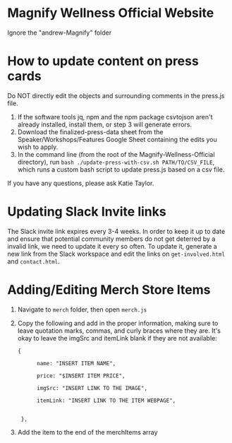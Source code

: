 # Magnify Wellness Official Website
Ignore the "andrew-Magnify" folder

# How to update content on press cards
Do NOT directly edit the objects and surrounding comments in the press.js file.
1. If the software tools jq, npm and the npm package csvtojson aren't already installed, install them, or step 3 will generate errors.
2. Download the finalized-press-data sheet from the Speaker/Workshops/Features Google Sheet containing the edits you wish to apply.
3. In the command line (from the root of the Magnify-Wellness-Official directory), run `bash ./update-press-with-csv.sh PATH/TO/CSV_FILE`, which runs a custom bash script to update press.js based on a csv file.

If you have any questions, please ask Katie Taylor.

# Updating Slack Invite links
The Slack invite link expires every 3-4 weeks. In order to keep it up to date and ensure that potential community members do not get deterred by a invalid link, we need to update it every so often. To update it, generate a new link from the Slack workspace and edit the links on `get-involved.html` and `contact.html`.

# Adding/Editing Merch Store Items
1. Navigate to `merch` folder, then open `merch.js`
2. Copy the following and add in the proper information, making sure to leave quotation marks, commas, and curly braces where they are. It's okay to leave the imgSrc and itemLink blank if they are not available: 


  
     
       { 
       
             name: "INSERT ITEM NAME",

             price: "$INSERT ITEM PRICE",

             imgSrc: "INSERT LINK TO THE IMAGE",

             itemLink: "INSERT LINK TO THE ITEM WEBPAGE", 
             
        
        },
        
   
    
    
3. Add the item to the end of the merchItems array
    
